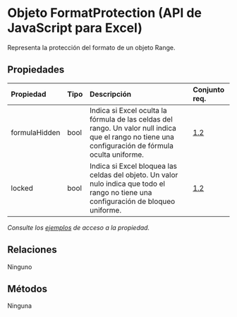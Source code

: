 # <a name="formatprotection-object-javascript-api-for-excel"></a>Objeto FormatProtection (API de JavaScript para Excel)

Representa la protección del formato de un objeto Range.

## <a name="properties"></a>Propiedades

| Propiedad       | Tipo    |Descripción| Conjunto req.|
|:---------------|:--------|:----------|:----|
|formulaHidden|bool|Indica si Excel oculta la fórmula de las celdas del rango. Un valor null indica que el rango no tiene una configuración de fórmula oculta uniforme.|[1.2](../requirement-sets/excel-api-requirement-sets.md)|
|locked|bool|Indica si Excel bloquea las celdas del objeto. Un valor nulo indica que todo el rango no tiene una configuración de bloqueo uniforme.|[1.2](../requirement-sets/excel-api-requirement-sets.md)|

_Consulte los [ejemplos](#property-access-examples) de acceso a la propiedad._

## <a name="relationships"></a>Relaciones
Ninguno


## <a name="methods"></a>Métodos
Ninguna

